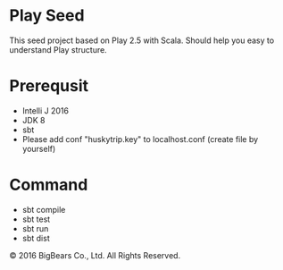 Play Seed
=================================
This seed project based on Play 2.5 with Scala. Should help you easy to understand Play structure. 


Prerequsit
===========
- Intelli J 2016
- JDK 8
- sbt
- Please add conf "huskytrip.key" to localhost.conf (create file by yourself) 


Command
=====
- sbt compile
- sbt test
- sbt run
- sbt dist


© 2016 BigBears Co., Ltd. All Rights Reserved.
